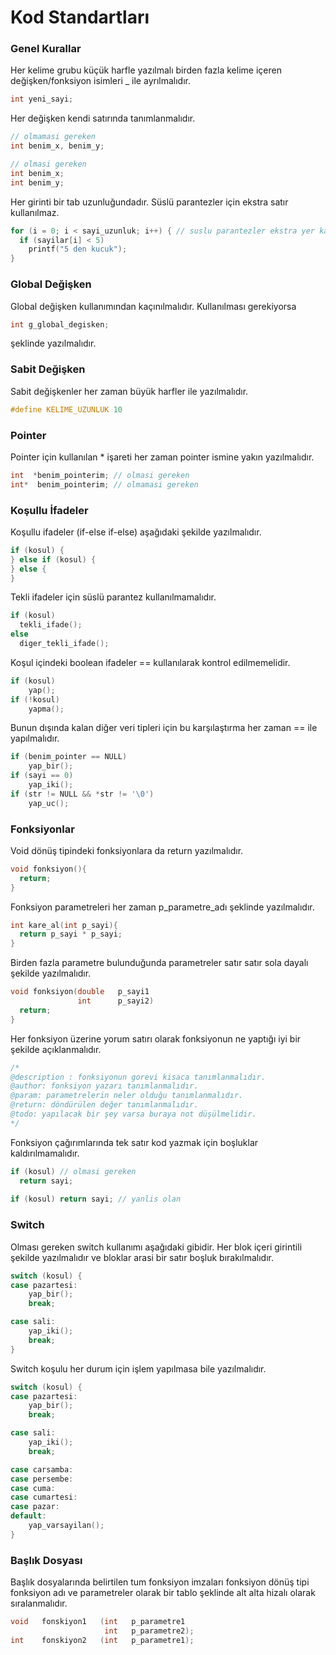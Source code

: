 # Kod Standartları

### Genel Kurallar

Her kelime grubu küçük harfle yazılmalı birden fazla kelime içeren değişken/fonksiyon isimleri _ ile ayrılmalıdır.
```c
int yeni_sayi;
```
Her değişken kendi satırında tanımlanmalıdır.
```c
// olmamasi gereken
int benim_x, benim_y; 

// olmasi gereken
int benim_x; 
int benim_y;
```
Her girinti bir tab uzunluğundadır. 
Süslü parantezler için ekstra satır kullanılmaz.

```c
for (i = 0; i < sayi_uzunluk; i++) { // suslu parantezler ekstra yer kaplamaz
  if (sayilar[i] < 5)
    printf("5 den kucuk");
}
```

### Global Değişken
Global değişken kullanımından kaçınılmalıdır. 
Kullanılması gerekiyorsa 
```c
int g_global_degisken;
```
şeklinde yazılmalıdır.

### Sabit Değişken
Sabit değişkenler her zaman büyük harfler ile yazılmalıdır.
```c
#define KELIME_UZUNLUK 10   
```

### Pointer
Pointer için kullanılan * işareti her zaman pointer ismine yakın yazılmalıdır.

```c
int  *benim_pointerim; // olmasi gereken
int*  benim_pointerim; // olmamasi gereken 
```

### Koşullu İfadeler
Koşullu ifadeler (if-else if-else) aşağıdaki şekilde yazılmalıdır.

```c
if (kosul) {
} else if (kosul) {
} else {
}
```

Tekli ifadeler için süslü parantez kullanılmamalıdır.
```c
if (kosul)
  tekli_ifade();
else
  diger_tekli_ifade();
```
Koşul içindeki boolean ifadeler == kullanılarak kontrol edilmemelidir.
```c
if (kosul)
	yap();
if (!kosul)
	yapma();
```
Bunun dışında kalan diğer veri tipleri için bu karşılaştırma her zaman == ile yapılmalıdır.
```c
if (benim_pointer == NULL)
	yap_bir();
if (sayi == 0)
	yap_iki();
if (str != NULL && *str != '\0')
	yap_uc();
```

### Fonksiyonlar
Void dönüş tipindeki fonksiyonlara da return yazılmalıdır.
```c
void fonksiyon(){
  return;
}
```
Fonksiyon parametreleri her zaman p_parametre_adı şeklinde yazılmalıdır.
```c
int kare_al(int p_sayi){
  return p_sayi * p_sayi;
}
```
Birden fazla parametre bulunduğunda parametreler satır satır sola dayalı şekilde yazılmalıdır.
```c
void fonksiyon(double   p_sayi1
               int      p_sayi2)
  return;
}
```
Her fonksiyon üzerine yorum satırı olarak fonksiyonun ne yaptığı iyi bir şekilde açıklanmalıdır.
```c
/*
@description : fonksiyonun gorevi kisaca tanımlanmalıdır.
@author: fonksiyon yazarı tanımlanmalıdır.
@param: parametrelerin neler olduğu tanımlanmalıdır.
@return: döndürülen değer tanımlanmalıdır.
@todo: yapılacak bir şey varsa buraya not düşülmelidir.
*/
```
Fonksiyon çağırımlarında tek satır kod yazmak için boşluklar kaldırılmamalıdır.
```c
if (kosul) // olmasi gereken
  return sayi;
  
if (kosul) return sayi; // yanlis olan
```

### Switch 
Olması gereken switch kullanımı aşağıdaki gibidir. 
Her blok içeri girintili şekilde yazılmalıdır ve bloklar arasi bir satır boşluk bırakılmalıdır.
```c
switch (kosul) {
case pazartesi:
	yap_bir();
	break;

case sali:
	yap_iki();
	break;
}
```
Switch koşulu her durum için işlem yapılmasa bile yazılmalıdır.
```c
switch (kosul) {
case pazartesi:
	yap_bir();
	break;

case sali:
	yap_iki();
	break;

case carsamba:
case persembe:
case cuma:
case cumartesi:
case pazar:
default:
	yap_varsayilan();
}
```

### Başlık Dosyası
Başlık dosyalarında belirtilen tum fonksiyon imzaları fonksiyon dönüş tipi fonksiyon adı ve parametreler olarak bir tablo şeklinde alt alta hizalı olarak sıralanmalıdır.

```c
void   fonskiyon1   (int   p_parametre1
                     int   p_parametre2);
int    fonskiyon2   (int   p_parametre1);
```
